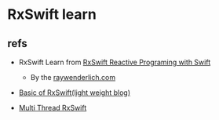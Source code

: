# RxSwift learn


## refs

*  RxSwift Learn from [RxSwift Reactive Programing with Swift](https://store.raywenderlich.com/products/rxswift?_ga=2.88389919.581956733.1496733313-1517119111.1488465207)
    * By the [raywenderlich.com](https://www.raywenderlich.com/)

* [Basic of RxSwift(light weight blog)](https://medium.com/ios-os-x-development/learn-and-master-%EF%B8%8F-the-basics-of-rxswift-in-10-minutes-818ea6e0a05b)

* [Multi Thread RxSwift](https://www.slideshare.net/yukitakahashi3139241/rxswift-rxswift-64155110)


